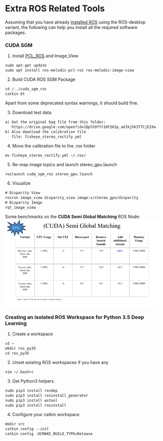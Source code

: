 # Extra ROS Related Tools

Assuming that you have already [installed ROS](http://wiki.ros.org/melodic/Installation/Ubuntu) using the ROS-desktop variant,
the following can help you install all the required software packages.

### CUDA SGM

1. Install [PCL_ROS](http://wiki.ros.org/pcl) and Image_View
```
sudo apt-get update
sudo apt install ros-melodic-pcl-ros ros-melodic-image-view
```

2. Build CUDA ROS SGM Package
```
cd /../cuda_sgm_ros
catkin bt
```
Apart from some deprecated syntax warnings, it should build fine.

3. Download test data

```
a) Get the original bag file from this folder:
   https://drive.google.com/open?id=1Qplh9fYt10t5H1p_adJkjhk3T7CjE2Xw
b) Also download the calibration file
   file: fisheye_stereo_rectify.yml
```

4. Move the calibration file to the .ros folder
```
mv fisheye_stereo_rectify.yml ~/.ros/
```

5. Re-map image topics and launch stereo_gpu.launch
```
roslaunch cuda_sgm_ros stereo_gpu.launch
```

6. Visualize
```
# Disparity View
rosrun image_view disparity_view image:=/stereo_gpu/disparity
# Disparity Image
rqt_image_view
```

Some benchmarks on the **CUDA Semi Global Matching** ROS Node:
![CUDA_Benchmark](/figs/cuda_sgm.png)

### Creating an isolated ROS Workspace for Python 3.5 Deep Learning

1. Create a workspace
```
cd ~
mkdir ros_py35
cd ros_py35
```

2. Unset existing ROS workspaces if you have any
```
vim ~/.bashrc
```

3. Get Python3 helpers
```
sudo pip3 install rosdep
sudo pip3 install rosinstall_generator
sudo pip3 install wstool
sudo pip3 install rosinstall
```

4. Configure your catkin workspace
```
mkdir src
catkin config --init
catkin config -DCMAKE_BUILD_TYPE=Release
```




















